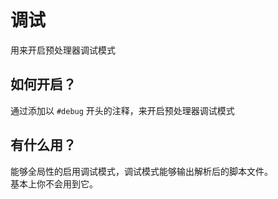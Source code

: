 # 调试

用来开启预处理器调试模式

## 如何开启？
通过添加以 `#debug` 开头的注释，来开启预处理器调试模式

## 有什么用？
能够全局性的启用调试模式，调试模式能够输出解析后的脚本文件。   
基本上你不会用到它。